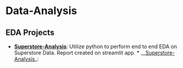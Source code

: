 # Data-Analysis
## EDA Projects 
* __[Superstore-Analysis](https://github.com/MuaazAbuZaid/Data-Analysis/tree/main/Superstore-Analysis)__:
Utilize python to perform end to end EDA on Superstore Data.
Report created on streamlit app. * __[Superstore-Analysis](https://muaazabuzaid-data-analysis-superstore-analysishome-h4myg8.streamlit.app/)_:
